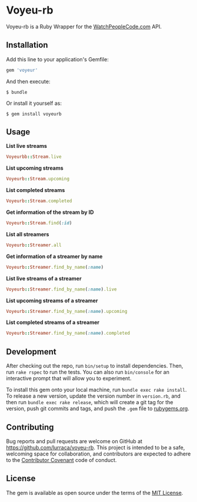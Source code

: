 # Voyeu-rb

Voyeu-rb is a Ruby Wrapper for the [WatchPeopleCode.com](http://watchpeople.code.com) API.

## Installation

Add this line to your application's Gemfile:

```ruby
gem 'voyeur'
```

And then execute:

    $ bundle

Or install it yourself as:

    $ gem install voyeurb

## Usage

**List live streams**

```ruby
Voyeurbb::Stream.live
```

**List upcoming streams**

```ruby
Voyeurb::Stream.upcoming
```

**List completed streams**

 ```ruby
Voyeurb::Stream.completed
```

**Get information of the stream by ID**

```ruby
Voyeurb::Stream.find(:id)
```

**List all streamers**

```ruby
Voyeurb::Streamer.all
```

**Get information of a streamer by name**

```ruby
Voyeurb::Streamer.find_by_name(:name)
```

**List live streams of a streamer**

```ruby
Voyeurb::Streamer.find_by_name(:name).live
```

**List upcoming streams of a streamer**

```ruby
Voyeurb::Streamer.find_by_name(:name).upcoming
```

**List completed streams of a streamer**

```ruby
Voyeurb::Streamer.find_by_name(:name).completed
```

## Development

After checking out the repo, run `bin/setup` to install dependencies. Then, run `rake rspec` to run the tests. You can also run `bin/console` for an interactive prompt that will allow you to experiment.

To install this gem onto your local machine, run `bundle exec rake install`. To release a new version, update the version number in `version.rb`, and then run `bundle exec rake release`, which will create a git tag for the version, push git commits and tags, and push the `.gem` file to [rubygems.org](https://rubygems.org).

## Contributing

Bug reports and pull requests are welcome on GitHub at https://github.com/lurraca/voyeu-rb. This project is intended to be a safe, welcoming space for collaboration, and contributors are expected to adhere to the [Contributor Covenant](contributor-covenant.org) code of conduct.


## License

The gem is available as open source under the terms of the [MIT License](http://opensource.org/licenses/MIT).

